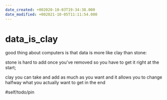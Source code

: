 ```yaml
---
date_created: +002020-10-03T19:34:38.000
date_modified: +002021-10-05T11:11:54.000
---
```


# data_is_clay

good thing about computers is that data is more like clay than stone:

stone is hard to add once you've removed so you have to get it right at the start;

clay you can take and add as much as you want and it allows you to change halfway what you actually want to get in the end

#self/todo/pin
